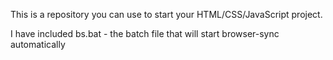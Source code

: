 This is a repository you can use to start your HTML/CSS/JavaScript project.

I have included bs.bat - the batch file that will start browser-sync automatically
